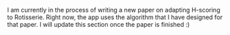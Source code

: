 I am currently in the process of writing a new paper on adapting H-scoring to Rotisserie. Right now, the app uses the algorithm that I have designed for that paper. I will update this section once the paper is finished :) 